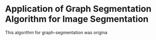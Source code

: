 # Application of Graph Segmentation Algorithm for Image Segmentation

This algorithm for graph-segmentation was origina